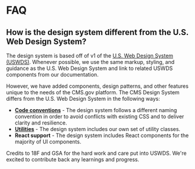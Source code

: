 # FAQ

## How is the design system different from the U.S. Web Design System?

The design system is based off of v1 of the [U.S. Web Design System (USWDS)](https://designsystem.digital.gov/). Whenever possible, we use the same markup, styling, and guidance as the U.S. Web Design System and link to related USWDS components from our documentation.

However, we have added components, design patterns, and other features unique to the needs of the CMS.gov platform. The CMS Design System differs from the U.S. Web Design System in the following ways:

- **[Code conventions](https://design.cms.gov/guidelines/code-conventions)** - The design system follows a different naming convention in order to avoid conflicts with existing CSS and to deliver clarity and resilience.
- **[Utilities](https://design.cms.gov/utilities)** - The design system includes our own set of utility classes.
- **React support** - The design system includes React components for the majority of UI components.

Credits to 18F and GSA for the hard work and care put into USWDS. We're excited to contribute back any learnings and progress.
